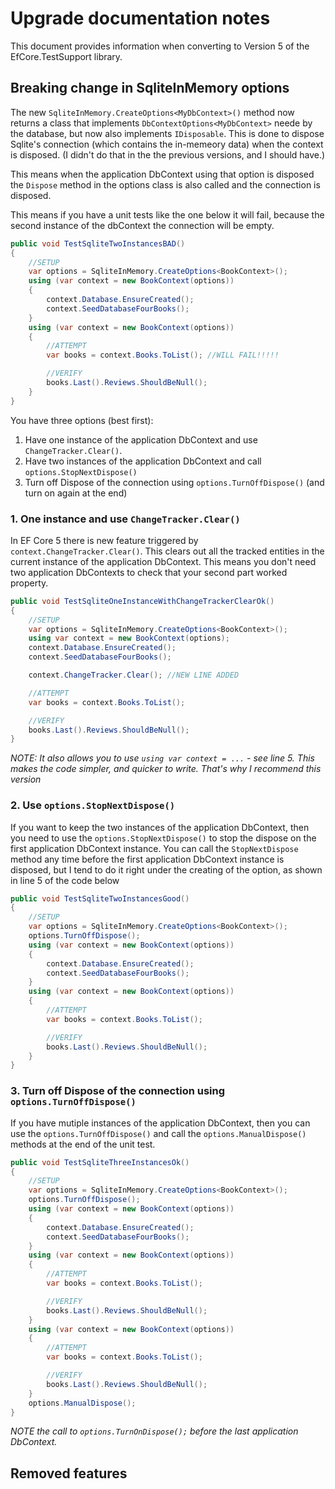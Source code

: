 # Upgrade documentation notes

This document provides information when converting to Version 5 of the EfCore.TestSupport library.

## Breaking change in SqliteInMemory options

The new `SqliteInMemory.CreateOptions<MyDbContext>()` method now returns a class that implements `DbContextOptions<MyDbContext>` neede by the database, but now also implements `IDisposable`. This is done to dispose Sqlite's connection (which contains the in-memeory data) when the context is disposed. (I didn't do that in the the previous versions, and I should have.)

This means when the application DbContext using that option is disposed the `Dispose` method in the options class is also called and the connection is disposed. 

This means if you have a unit tests like the one below it will fail, because the second instance of the dbContext the connection will be empty.
```c#
public void TestSqliteTwoInstancesBAD()
{
    //SETUP
    var options = SqliteInMemory.CreateOptions<BookContext>();
    using (var context = new BookContext(options))
    {
        context.Database.EnsureCreated();
        context.SeedDatabaseFourBooks(); 
    }
    using (var context = new BookContext(options))
    {
        //ATTEMPT
        var books = context.Books.ToList(); //WILL FAIL!!!!!

        //VERIFY
        books.Last().Reviews.ShouldBeNull();
    }
}
```

You have three options (best first):
1. Have one instance of the application DbContext and use `ChangeTracker.Clear()`.
2. Have two instances of the application DbContext and call `options.StopNextDispose()`
3. Turn off Dispose of the connection using `options.TurnOffDispose()` (and turn on again at the end)

### 1. One instance and use `ChangeTracker.Clear()`

In EF Core 5 there is new feature triggered by `context.ChangeTracker.Clear()`. This clears out all the tracked entities in the current instance of the application DbContext. This means you don't need two application DbContexts to check that your second part worked property. 

```c#
public void TestSqliteOneInstanceWithChangeTrackerClearOk()
{
    //SETUP
    var options = SqliteInMemory.CreateOptions<BookContext>();
    using var context = new BookContext(options);
    context.Database.EnsureCreated();
    context.SeedDatabaseFourBooks();

    context.ChangeTracker.Clear(); //NEW LINE ADDED

    //ATTEMPT
    var books = context.Books.ToList();

    //VERIFY
    books.Last().Reviews.ShouldBeNull();
}
```

*NOTE: It also allows you to use `using var context = ...` - see line 5. This makes the code simpler, and quicker to write. That's why I recommend this version*

### 2. Use `options.StopNextDispose()`

If you want to keep the two instances of the application DbContext, then you need to use the `options.StopNextDispose()` to stop the dispose on the first application DbContext instance. You can call the `StopNextDispose` method any time before the first application DbContext instance is disposed, but I tend to do it right under the creating of the option, as shown in line 5 of the code below

```c#
public void TestSqliteTwoInstancesGood()
{
    //SETUP
    var options = SqliteInMemory.CreateOptions<BookContext>();
    options.TurnOffDispose();
    using (var context = new BookContext(options))
    {
        context.Database.EnsureCreated();
        context.SeedDatabaseFourBooks(); 
    }
    using (var context = new BookContext(options))
    {
        //ATTEMPT
        var books = context.Books.ToList();

        //VERIFY
        books.Last().Reviews.ShouldBeNull();
    }
}
```

### 3. Turn off Dispose of the connection using `options.TurnOffDispose()`

If you have mutiple instances of the application DbContext, then you can use the `options.TurnOffDispose()` and call the `options.ManualDispose()` methods at the end of the unit test.

```c#
public void TestSqliteThreeInstancesOk()
{
    //SETUP
    var options = SqliteInMemory.CreateOptions<BookContext>();
    options.TurnOffDispose();
    using (var context = new BookContext(options))
    {
        context.Database.EnsureCreated();
        context.SeedDatabaseFourBooks(); 
    }
    using (var context = new BookContext(options))
    {
        //ATTEMPT
        var books = context.Books.ToList();

        //VERIFY
        books.Last().Reviews.ShouldBeNull();
    } 
    using (var context = new BookContext(options))
    {
        //ATTEMPT
        var books = context.Books.ToList(); 

        //VERIFY
        books.Last().Reviews.ShouldBeNull();
    }
    options.ManualDispose();
}
```
*NOTE the call to `options.TurnOnDispose();` before the last application DbContext.*

## Removed features